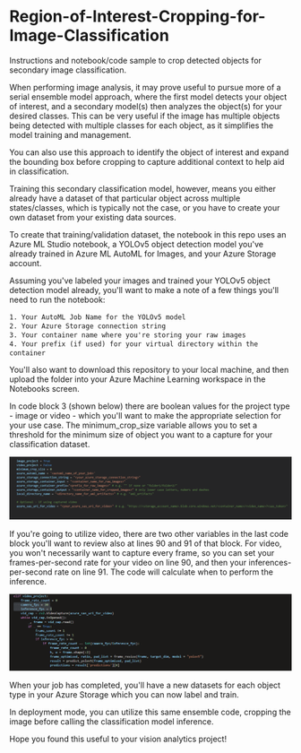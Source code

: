 # Region-of-Interest-Cropping-for-Image-Classification
Instructions and notebook/code sample to crop detected objects for secondary image classification. 

When performing image analysis, it may prove useful to pursue more of a serial ensemble model approach, where the first model detects your object of interest, and a secondary model(s) then analyzes the object(s) for your desired classes.  This can be very useful if the image has multiple objects being detected with multiple classes for each object, as it simplifies the model training and management. 

You can also use this approach to identify the object of interest and expand the bounding box before cropping to capture additional context to help aid in classification.

Training this secondary classification model, however, means you either already have a dataset of that particular object across multiple states/classes, which is typically not the case, or you have to create your own dataset from your existing data sources.  

To create that training/validation dataset, the notebook in this repo uses an Azure ML Studio notebook, a YOLOv5 object detection model you've already trained in Azure ML AutoML for Images, and your Azure Storage account. 

Assuming you've labeled your images and trained your YOLOv5 object detection model already, you'll want to make a note of a few things you'll need to run the notebook:

    1. Your AutoML Job Name for the YOLOv5 model
    2. Your Azure Storage connection string
    3. Your container name where you're storing your raw images
    4. Your prefix (if used) for your virtual directory within the container

You'll also want to download this repository to your local machine, and then upload the folder into your Azure Machine Learning workspace in the Notebooks screen.

In code block 3 (shown below) there are boolean values for the project type - image or video - which you'll want to make the appropriate selection for your use case.  The minimum_crop_size variable allows you to set a threshold for the minimum size of object you want to a capture for your classification dataset.

![](assets/code_block_3.png)

If you're going to utilize video, there are two other variables in the last code block you'll want to review also at lines 90 and 91 of that block.  For video, you won't necessarily want to capture every frame, so you can set your frames-per-second rate for your video on line 90, and then your inferences-per-second rate on line 91.  The code will calculate when to perform the inference.

![](assets/last_code_block.png)

When your job has completed, you'll have a new datasets for each object type in your Azure Storage which you can now label and train.

In deployment mode, you can utilize this same ensemble code, cropping the image before calling the classification model inference.

Hope you found this useful to your vision analytics project!
